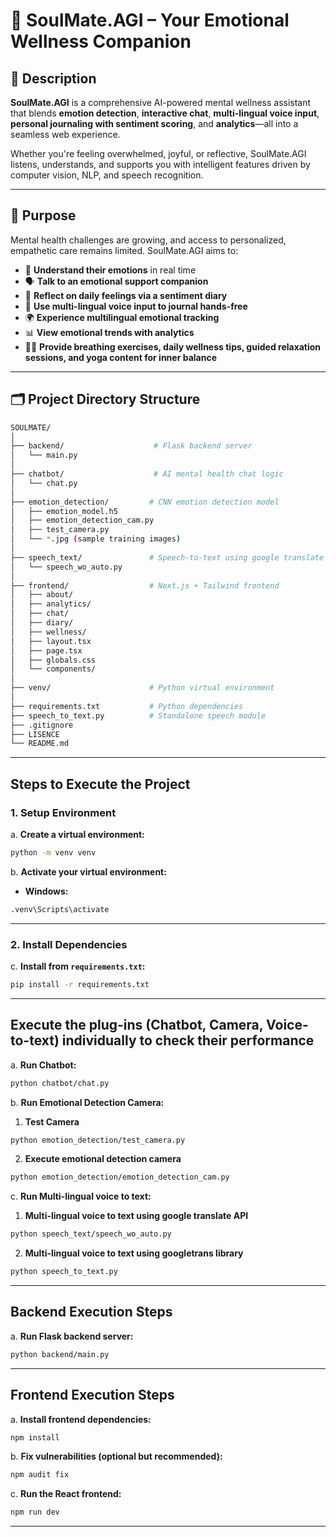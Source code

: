 # 💞 SoulMate.AGI – Your Emotional Wellness Companion

## 📌 Description

**SoulMate.AGI** is a comprehensive AI-powered mental wellness assistant that blends **emotion detection**, **interactive chat**, **multi-lingual voice input**, **personal journaling with sentiment scoring**, and **analytics**—all into a seamless web experience.

Whether you're feeling overwhelmed, joyful, or reflective, SoulMate.AGI listens, understands, and supports you with intelligent features driven by computer vision, NLP, and speech recognition.

---

## 🎯 Purpose

Mental health challenges are growing, and access to personalized, empathetic care remains limited. SoulMate.AGI aims to:
- 👀 **Understand their emotions** in real time
- 🗣️ **Talk to an emotional support companion**
- 📓 **Reflect on daily feelings via a sentiment diary**
- 🎤 **Use multi-lingual voice input to journal hands-free**
- 🌍 **Experience multilingual emotional tracking**
- 📊 **View emotional trends with analytics**
- 🧘‍♀️ **Provide breathing exercises, daily wellness tips, guided relaxation sessions, and yoga content for inner balance**

---

## 🗂️ Project Directory Structure

```bash
SOULMATE/
│
├── backend/                    # Flask backend server
│   └── main.py
│
├── chatbot/                    # AI mental health chat logic
│   └── chat.py
│
├── emotion_detection/         # CNN emotion detection model
│   ├── emotion_model.h5
│   ├── emotion_detection_cam.py
│   ├── test_camera.py
│   └── *.jpg (sample training images)
│
├── speech_text/               # Speech-to-text using google translate
│   └── speech_wo_auto.py
│
├── frontend/                  # Next.js + Tailwind frontend
│   ├── about/
│   ├── analytics/
│   ├── chat/
│   ├── diary/
│   ├── wellness/
│   ├── layout.tsx
│   ├── page.tsx
│   ├── globals.css
│   └── components/
│
├── venv/                      # Python virtual environment
│
├── requirements.txt           # Python dependencies
├── speech_to_text.py          # Standalone speech module
├── .gitignore
├── LISENCE
└── README.md
```

---

## Steps to Execute the Project

### 1. Setup Environment

a. **Create a virtual environment:**

```bash
python -m venv venv
```

b. **Activate your virtual environment:**

- **Windows:**
```bash
.venv\Scripts\activate
```

---

### 2. Install Dependencies

c. **Install from `requirements.txt`:**

```bash
pip install -r requirements.txt
```

---
## Execute the plug-ins (Chatbot, Camera, Voice-to-text) individually to check their performance

a. **Run Chatbot:**

```bash
python chatbot/chat.py
```

b. **Run Emotional Detection Camera:**

1. **Test Camera**

```bash
python emotion_detection/test_camera.py
```

2. **Execute emotional detection camera**

```bash
python emotion_detection/emotion_detection_cam.py
```

c. **Run Multi-lingual voice to text:**

1. **Multi-lingual voice to text using google translate API**

```bash
python speech_text/speech_wo_auto.py
```

2. **Multi-lingual voice to text using googletrans library**

```bash
python speech_to_text.py
```

---

## Backend Execution Steps

a. **Run Flask backend server:**

```bash
python backend/main.py
```

---

## Frontend Execution Steps

a. **Install frontend dependencies:**

```bash
npm install 
```

b. **Fix vulnerabilities (optional but recommended):**

```bash
npm audit fix
```

c. **Run the React frontend:**

```bash
npm run dev
```

---
